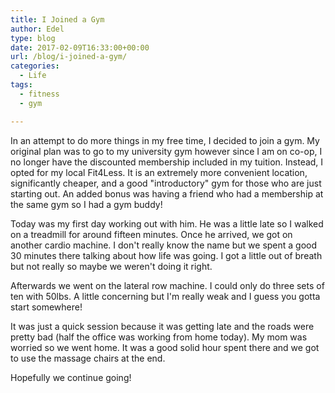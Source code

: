 ```yaml
---
title: I Joined a Gym
author: Edel
type: blog
date: 2017-02-09T16:33:00+00:00
url: /blog/i-joined-a-gym/
categories:
  - Life
tags:
  - fitness
  - gym

---
```

In an attempt to do more things in my free time, I decided to join a gym. My original plan was to go to my university gym however since I am on co-op, I no longer have the discounted membership included in my tuition. Instead, I opted for my local Fit4Less. It is an extremely more convenient location, significantly cheaper, and a good "introductory" gym for those who are just starting out. An added bonus was having a friend who had a membership at the same gym so I had a gym buddy!

Today was my first day working out with him. He was a little late so I walked on a treadmill for around fifteen minutes. Once he arrived, we got on another cardio machine. I don't really know the name but we spent a good 30 minutes there talking about how life was going. I got a little out of breath but not really so maybe we weren't doing it right.

Afterwards we went on the lateral row machine. I could only do three sets of ten with 50lbs. A little concerning but I'm really weak and I guess you gotta start somewhere!

It was just a quick session because it was getting late and the roads were pretty bad (half the office was working from home today). My mom was worried so we went home. It was a good solid hour spent there and we got to use the massage chairs at the end.

Hopefully we continue going!